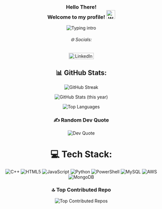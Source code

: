 <h3 align="center">
  Hello There! <br>
  Welcome to my profile!
  <img src="https://media.giphy.com/media/hvRJCLFzcasrR4ia7z/giphy.gif?v=20250917-1450" width="28" alt="Waving hand">
</h3>

<p align="center">
  <img src="./assets/typing.svg?v=20250917-1450" alt="Typing intro">
</p>

<h6 align="center">🌐 Socials:</h6>

<p align="center">
  <a href="https://linkedin.com/in/parker-nelson-27a819241">
    <img src="https://img.shields.io/badge/LinkedIn-%230077B5.svg?logo=linkedin&logoColor=white&cacheSeconds=300&v=20250917-1450" alt="LinkedIn" width="80" height="20" />
  </a>
</p>

<h2 align="center">📊 GitHub Stats:</h2>

<p align="center">
  <img src="./assets/streak.svg?v=20250917-1450" alt="GitHub Streak">
</p>

<!-- 2025 STATS -->
<p align="center">
  <img src="./assets/stats.svg?v=20250917-1450" alt="GitHub Stats (this year)">
  <br/>
</p>

<p align="center">
  <img src="./assets/top-langs.svg?v=20250917-1450" alt="Top Languages">
</p>

<h3 align="center">✍️ Random Dev Quote</h3>

<p align="center">
  <img src="./assets/quote.svg?v=20250917-1450" alt="Dev Quote">
</p>

<h1 align="center">💻 Tech Stack:</h1>

<p align="center">
  <img src="https://img.shields.io/badge/c++-%2300599C.svg?style=for-the-badge&logo=c%2B%2B&logoColor=white&cacheSeconds=300&v=20250917-1450" alt="C++" />
  <img src="https://img.shields.io/badge/html5-%23E34F26.svg?style=for-the-badge&logo=html5&logoColor=white&cacheSeconds=300&v=20250917-1450" alt="HTML5" />
  <img src="https://img.shields.io/badge/javascript-%23323330.svg?style=for-the-badge&logo=javascript&logoColor=%23F7DF1E&cacheSeconds=300&v=20250917-1450" alt="JavaScript" />
  <img src="https://img.shields.io/badge/python-3670A0?style=for-the-badge&logo=python&logoColor=ffdd54&cacheSeconds=300&v=20250917-1450" alt="Python" />
  <img src="https://img.shields.io/badge/PowerShell-%235391FE.svg?style=for-the-badge&logo=powershell&logoColor=white&cacheSeconds=300&v=20250917-1450" alt="PowerShell" />
  <img src="https://img.shields.io/badge/mysql-4479A1.svg?style=for-the-badge&logo=mysql&logoColor=white&cacheSeconds=300&v=20250917-1450" alt="MySQL" />
  <img src="https://img.shields.io/badge/AWS-%23FF9900.svg?style=for-the-badge&logo=amazon-aws&logoColor=white&cacheSeconds=300&v=20250917-1450" alt="AWS" />
  <img src="https://img.shields.io/badge/MongoDB-%234ea94b.svg?style=for-the-badge&logo=mongodb&logoColor=white&cacheSeconds=300&v=20250917-1450" alt="MongoDB" />
</p>

<h3 align="center">🔝 Top Contributed Repo</h3>

<p align="center">
  <img src="./assets/contrib.svg?v=20250917-1450" alt="Top Contributed Repos">
</p>
